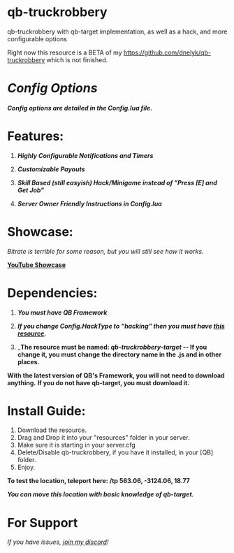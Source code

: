 # qb-truckrobbery
qb-truckrobbery with qb-target implementation, as well as a hack, and more configurable options

Right now this resource is a BETA of my https://github.com/dnelyk/qb-truckrobbery which is not finished.


# **_Config Options_**
##### _Config options are detailed in the Config.lua file._

# Features:

1. **_Highly Configurable Notifications and Timers_**

2. **_Customizable Payouts_**

3. **_Skill Based (still easyish) Hack/Minigame instead of "Press [E] and Get Job"_**

4. **_Server Owner Friendly Instructions in Config.lua_**

# Showcase:

_Bitrate is terrible for some reason, but you will still see how it works._

**[YouTube Showcase](https://www.youtube.com/watch?v=o5S-YPPtGNk&feature=youtu.be)**

# Dependencies:

1. _**You must have QB Framework**_

2. _**If you change Config.HackType to "hacking" then you must have [this resource](https://github.com/Jesper-Hustad/NoPixel-minigame/tree/main/fivem-script/hacking).**_

3. _**The resource must be named: _qb-truckrobbery-target_ -- If you change it, you must change the directory name in the .js and in other places.**

**With the latest version of QB's Framework, you will not need to download anything.**
**If you do not have qb-target, you must download it.**

# Install Guide:

1. Download the resource.
2. Drag and Drop it into your "resources" folder in your server.
3. Make sure it is starting in your server.cfg
4. Delete/Disable qb-truckrobbery, if you have it installed, in your [QB] folder.
5. Enjoy.

**To test the location, teleport here: /tp 563.06, -3124.06, 18.77**

_**You can move this location with basic knowledge of qb-target.**_

# For Support

_If you have issues, [join my discord](https://discord.gg/sYpsygQ7jV)!_
